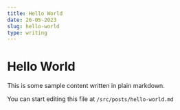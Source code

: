 ```yaml
---
title: Hello World
date: 26-05-2023
slug: hello-world
type: writing
---
```


# Hello World

This is some sample content written in plain markdown.

You can start editing this file at `/src/posts/hello-world.md`
